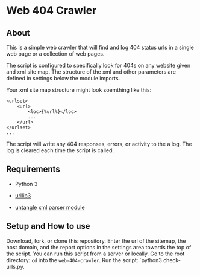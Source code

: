 # Web 404 Crawler

## About
This is a simple web crawler that will find and log 404 status urls in a single web page or a collection of web pages.

The script is configured to specifically look for 404s on any website given and xml site map. The structure of the xml and other parameters are defined in settings below the module imports.

Your xml site map structure might look soemthing like this:
```
<urlset>
    <url>
        <loc>{%url%}</loc>
        ...
    </url>
</urlset>
...

```

The script will write any 404 responses, errors, or activity to the a log. The log is cleared each time the script is called.

## Requirements
* Python 3

* [urllib3](https://urllib3.readthedocs.io/en/latest/)

* [untangle xml parser module](https://untangle.readthedocs.io/en/latest/)

## Setup and How to use
Download, fork, or clone this repository. Enter the url of the sitemap, the host domain, and the report options in the settings area towards the top of the script. You can run this script from a server or locally. Go to the root directory: `cd` into the `web-404-crawler`. Run the script: `python3 check-urls.py.
